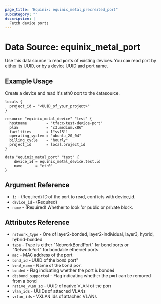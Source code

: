 ```yaml
---
page_title: "Equinix: equinix_metal_precreated_port"
subcategory: ""
description: |-
  Fetch device ports
---
```


# Data Source: equinix_metal_port

Use this data source to read ports of existing devices. You can read port by either its UUID, or by a device UUID and port name.

## Example Usage

Create a device and read it's eth0 port to the datasource.

```hcl
locals {
  project_id = "<UUID_of_your_project>"
}

resource "equinix_metal_device" "test" {
  hostname         = "tfacc-test-device-port"
  plan             = "c3.medium.x86"
  facilities       = ["sv15"]
  operating_system = "ubuntu_20_04"
  billing_cycle    = "hourly"
  project_id       = local.project_id
}

data "equinix_metal_port" "test" {
    device_id = equinix_metal_device.test.id
    name      = "eth0"
}
```

## Argument Reference

* `id` - (Required) ID of the port to read, conflicts with device_id.
* `device_id` - (Required) 
* `name` - (Required) Whether to look for public or private block.

## Attributes Reference

* `network_type` - One of layer2-bonded, layer2-individual, layer3, hybrid, hybrid-bonded
* `type` - Type is either "NetworkBondPort" for bond ports or "NetworkPort" for bondable ethernet ports
* `mac` - MAC address of the port
* `bond_id` - UUID of the bond port"
* `bond_name` - Name of the bond port
* `bonded` - Flag indicating whether the port is bonded
* `disbond_supported` - Flag indicating whether the port can be removed from a bond
* `native_vlan_id` - UUID of native VLAN of the port
* `vlan_ids` - UUIDs of attached VLANs
* `vxlan_ids` - VXLAN ids of attached VLANs


